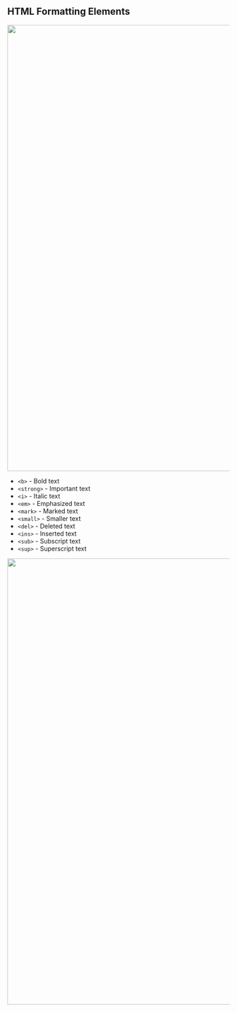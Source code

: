 <h2>HTML Formatting Elements</h2>
<img src="https://user-images.githubusercontent.com/74038190/212284115-f47cd8ff-2ffb-4b04-b5bf-4d1c14c0247f.gif" width="1010">
<ul>
  <li><code>&lt;b&gt;</code> - Bold text</li>
  <li><code>&lt;strong&gt;</code> - Important text</li>
  <li><code>&lt;i&gt;</code> - Italic text</li>
  <li><code>&lt;em&gt;</code> - Emphasized text</li>
  <li><code>&lt;mark&gt;</code> - Marked text</li>
  <li><code>&lt;small&gt;</code> - Smaller text</li>
  <li><code>&lt;del&gt;</code> - Deleted text</li>
  <li><code>&lt;ins&gt;</code> - Inserted text</li>
  <li><code>&lt;sub&gt;</code> - Subscript text</li>
  <li><code>&lt;sup&gt;</code> - Superscript text</li>
</ul>
<img src="https://user-images.githubusercontent.com/74038190/212284115-f47cd8ff-2ffb-4b04-b5bf-4d1c14c0247f.gif" width="1010">

